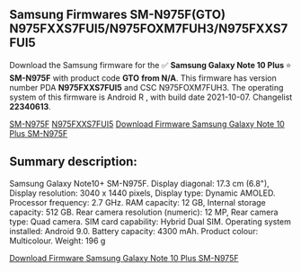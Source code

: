 <h2>Samsung Firmwares SM-N975F(GTO) N975FXXS7FUI5/N975FOXM7FUH3/N975FXXS7FUI5</h2>
Download the Samsung firmware for the ✅ <strong>Samsung Galaxy Note 10 Plus </strong> ⭐ <strong>SM-N975F</strong> with product code <strong>GTO</strong> <strong> from N/A</strong>. This firmware has version number PDA <strong>N975FXXS7FUI5</strong> and CSC N975FOXM7FUH3. The operating system of this firmware is Android R , with build date 2021-10-07. Changelist <strong>22340613</strong>.


[SM-N975F](https://samfirm.shop/samsung/model/SM-N975F)
[N975FXXS7FUI5](https://samfirm.shop/samsung/pda/N975FXXS7FUI5)
[Download Firmware Samsung Galaxy Note 10 Plus SM-N975F](https://samfirm.shop/samsung/firmware/463454)
<h2>Summary description:</h2>
<p>Samsung Galaxy Note10+ SM-N975F. Display diagonal: 17.3 cm (6.8"), Display resolution: 3040 x 1440 pixels, Display type: Dynamic AMOLED. Processor frequency: 2.7 GHz. RAM capacity: 12 GB, Internal storage capacity: 512 GB. Rear camera resolution (numeric): 12 MP, Rear camera type: Quad camera. SIM card capability: Hybrid Dual SIM. Operating system installed: Android 9.0. Battery capacity: 4300 mAh. Product colour: Multicolour. Weight: 196 g</p>


[Download Firmware Samsung Galaxy Note 10 Plus SM-N975F](https://samfirm.shop/samsung/firmware/463454)
